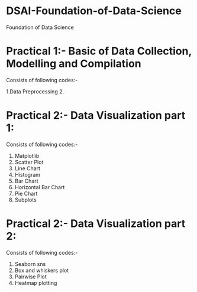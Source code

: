 # DSAI-Foundation-of-Data-Science
Foundation of Data Science



# Practical 1:- Basic of Data Collection, Modelling and Compilation

Consists of following codes:-

1.Data Preprocessing
2. 

# Practical 2:- Data Visualization part 1:
Consists of following codes:-
1. Matplotlib
2. Scatter Plot
3. Line  Chart
4. Histogram
5. Bar Chart
6. Horizontal Bar Chart
7. Pie Chart
8. Subplots


# Practical 2:- Data Visualization part 2:

Consists of following codes:-

1. Seaborn
 sns
2. Box and whiskers plot
3. Pairwise Plot
4. Heatmap plotting
